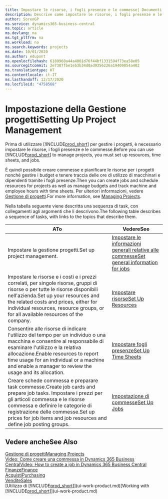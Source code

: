 ```yaml
---
title: Impostare le risorse, i fogli presenze e le commesse| Documenti Microsoft
description: Descrive come impostare le risorse, i fogli presenze e le commesse per gestire progetti.
author: SorenGP
ms.service: dynamics365-business-central
ms.topic: article
ms.devlang: na
ms.tgt_pltfrm: na
ms.workload: na
ms.search.keywords: projects
ms.date: 10/01/2020
ms.author: edupont
ms.openlocfilehash: 6189968a44a4001d76f44bf1331594f73ea58e05
ms.sourcegitcommit: 2e7307fbe1eb3b34d0ad9356226a19409054a402
ms.translationtype: HT
ms.contentlocale: it-IT
ms.lasthandoff: 12/17/2020
ms.locfileid: "4758568"
---
```

# <a name="setting-up-project-management"></a><span data-ttu-id="03cb1-103">Impostazione della Gestione progetti</span><span class="sxs-lookup"><span data-stu-id="03cb1-103">Setting Up Project Management</span></span>
<span data-ttu-id="03cb1-104">Prima di utilizzare [!INCLUDE[prod_short](includes/prod_short.md)] per gestire i progetti, è necessario impostare le risorse, i fogli presenze e le commesse.</span><span class="sxs-lookup"><span data-stu-id="03cb1-104">Before you can use [!INCLUDE[prod_short](includes/prod_short.md)] to manage projects, you must set up resources, time sheets, and jobs.</span></span>

<span data-ttu-id="03cb1-105">È quindi possibile creare commesse e pianificare le risorse per i progetti nonché gestire i budget e tenere traccia delle ore di utilizzo di macchinari e dipendenti tramite i fogli presenze.</span><span class="sxs-lookup"><span data-stu-id="03cb1-105">Then you can create jobs and schedule resources for projects as well as manage budgets and track machine and employee hours with time sheets.</span></span> <span data-ttu-id="03cb1-106">Per ulteriori informazioni, vedere [Gestione di progetti](projects-manage-projects.md).</span><span class="sxs-lookup"><span data-stu-id="03cb1-106">For more information, see [Managing Projects](projects-manage-projects.md).</span></span>  

<span data-ttu-id="03cb1-107">Nella tabella seguente viene descritta una sequenza di task, con collegamenti agli argomenti che li descrivono.</span><span class="sxs-lookup"><span data-stu-id="03cb1-107">The following table describes a sequence of tasks, with links to the topics that describe them.</span></span>

| <span data-ttu-id="03cb1-108">A</span><span class="sxs-lookup"><span data-stu-id="03cb1-108">To</span></span> | <span data-ttu-id="03cb1-109">Vedere</span><span class="sxs-lookup"><span data-stu-id="03cb1-109">See</span></span> |
| --- | --- |
| <span data-ttu-id="03cb1-110">Impostare la gestione progetti.</span><span class="sxs-lookup"><span data-stu-id="03cb1-110">Set up project management.</span></span>|[<span data-ttu-id="03cb1-111">Impostare le informazioni generali relative alle commesse</span><span class="sxs-lookup"><span data-stu-id="03cb1-111">Set general information for jobs</span></span>](projects-how-setup-jobs.md#to-set-general-information-for-jobs)|
| <span data-ttu-id="03cb1-112">Impostare le risorse e i costi e i prezzi correlati, per singole risorse, gruppi di risorse o per tutte le risorse disponibili nell'azienda.</span><span class="sxs-lookup"><span data-stu-id="03cb1-112">Set up your resources and the related costs and prices, either for individual resources, resource groups, or for all available resources of the company.</span></span> |[<span data-ttu-id="03cb1-113">Impostare risorse</span><span class="sxs-lookup"><span data-stu-id="03cb1-113">Set Up Resources</span></span>](projects-how-setup-resources.md) |
| <span data-ttu-id="03cb1-114">Consentire alle risorse di indicare l'utilizzo del tempo per un individuo o una macchina e consentire al responsabile di esaminare l'utilizzo e la relativa allocazione.</span><span class="sxs-lookup"><span data-stu-id="03cb1-114">Enable resources to report time usage for an individual or a machine and enable a manager to review the usage and its allocation.</span></span> |[<span data-ttu-id="03cb1-115">Impostare fogli presenze</span><span class="sxs-lookup"><span data-stu-id="03cb1-115">Set Up Time Sheets</span></span>](projects-how-setup-time-sheets.md) |
| <span data-ttu-id="03cb1-116">Creare schede commessa e preparare task commesse.</span><span class="sxs-lookup"><span data-stu-id="03cb1-116">Create job cards and prepare job tasks.</span></span> <span data-ttu-id="03cb1-117">Impostare i prezzi per gli articoli commessa e le risorse commessa e definire le categorie di registrazione delle commesse.</span><span class="sxs-lookup"><span data-stu-id="03cb1-117">Set up prices for job items and job resources and define job posting groups.</span></span> |[<span data-ttu-id="03cb1-118">Impostazione di commesse</span><span class="sxs-lookup"><span data-stu-id="03cb1-118">Set Up Jobs</span></span>](projects-how-setup-jobs.md) |

## <a name="see-also"></a><span data-ttu-id="03cb1-119">Vedere anche</span><span class="sxs-lookup"><span data-stu-id="03cb1-119">See Also</span></span>

[<span data-ttu-id="03cb1-120">Gestione di progetti</span><span class="sxs-lookup"><span data-stu-id="03cb1-120">Managing Projects</span></span>](projects-manage-projects.md)  
[<span data-ttu-id="03cb1-121">Video: Come creare una commessa in Dynamics 365 Business Central</span><span class="sxs-lookup"><span data-stu-id="03cb1-121">Video: How to create a job in Dynamics 365 Business Central</span></span>](https://www.youtube.com/watch?v=VqaPWr7BWmw)  
[<span data-ttu-id="03cb1-122">Finanze</span><span class="sxs-lookup"><span data-stu-id="03cb1-122">Finance</span></span>](finance.md)  
[<span data-ttu-id="03cb1-123">Acquisti</span><span class="sxs-lookup"><span data-stu-id="03cb1-123">Purchasing</span></span>](purchasing-manage-purchasing.md)  
[<span data-ttu-id="03cb1-124">Vendite</span><span class="sxs-lookup"><span data-stu-id="03cb1-124">Sales</span></span>](sales-manage-sales.md)  
<span data-ttu-id="03cb1-125">[Utilizzo di [!INCLUDE[prod_short](includes/prod_short.md)]](ui-work-product.md)</span><span class="sxs-lookup"><span data-stu-id="03cb1-125">[Working with [!INCLUDE[prod_short](includes/prod_short.md)]](ui-work-product.md)</span></span>  
